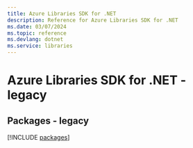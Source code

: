 ```yaml
---
title: Azure Libraries SDK for .NET
description: Reference for Azure Libraries SDK for .NET
ms.date: 03/07/2024
ms.topic: reference
ms.devlang: dotnet
ms.service: libraries
---
```

# Azure Libraries SDK for .NET - legacy
## Packages - legacy
[!INCLUDE [packages](libraries-index.md)]